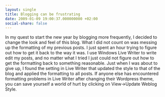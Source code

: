 ```yaml
---
layout: single
title: Blogging can be frustrating
date: 2009-01-09 19:00:37.000000000 +02:00
social-share: false
---
```


In my quest to start the new year by blogging more frequently, I decided to change the look and feel of this blog. 
What I did not count on was messing up the formatting of my previous posts. I just spent an hour trying to figure out how to get it back to the way it was. I use Windows Live Writer to write edit my posts, and no matter what I tried I just could not figure out how to get the formatting back to something reasonable. 
Just when I was about to give up, I found the setting in Live Writer that updated the style to that of the blog and applied the formatting to all posts.
If anyone else has encountered formatting problems in Live Writer after changing their Wordpress theme, you can save yourself a world of hurt by clicking on View->Update Weblog Style.
 
